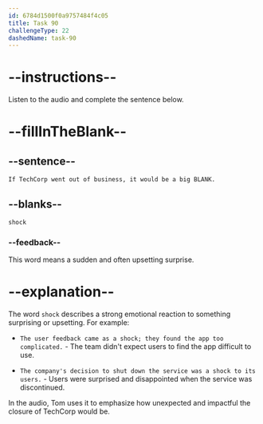 ```yaml
---
id: 6784d1500f0a9757484f4c05
title: Task 90
challengeType: 22
dashedName: task-90
---
```


<!-- (Audio) Tom: If TechCorp went out of business, it would be a big shock. -->

# --instructions--

Listen to the audio and complete the sentence below.

# --fillInTheBlank--

## --sentence--

`If TechCorp went out of business, it would be a big BLANK.`

## --blanks--

`shock`

### --feedback--

This word means a sudden and often upsetting surprise.

# --explanation--

The word `shock` describes a strong emotional reaction to something surprising or upsetting. For example:

- `The user feedback came as a shock; they found the app too complicated.` - The team didn't expect users to find the app difficult to use.

- `The company's decision to shut down the service was a shock to its users.` - Users were surprised and disappointed when the service was discontinued.

In the audio, Tom uses it to emphasize how unexpected and impactful the closure of TechCorp would be.
